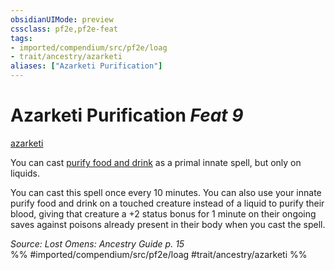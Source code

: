 ```yaml
---
obsidianUIMode: preview
cssclass: pf2e,pf2e-feat
tags:
- imported/compendium/src/pf2e/loag
- trait/ancestry/azarketi
aliases: ["Azarketi Purification"]
---
```

# Azarketi Purification  *Feat 9*  
[azarketi](azarketi-loag.md)  


You can cast [purify food and drink](../spells/purify-food-and-drink.md) as a primal innate spell, but only on liquids.

You can cast this spell once every 10 minutes. You can also use your innate purify food and drink on a touched creature instead of a liquid to purify their blood, giving that creature a +2 status bonus for 1 minute on their ongoing saves against poisons already present in their body when you cast the spell.

*Source: Lost Omens: Ancestry Guide p. 15*  
%% #imported/compendium/src/pf2e/loag #trait/ancestry/azarketi %%